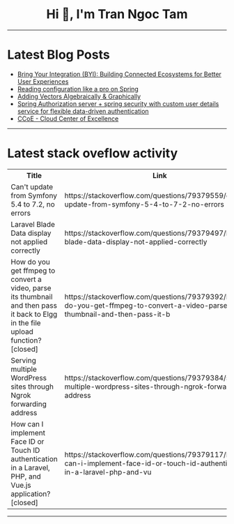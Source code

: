 <h1 align="center">Hi 👋, I'm Tran Ngoc Tam</h1>

---

# Latest Blog Posts 
<!-- BLOG-POST-LIST:START -->
- [Bring Your Integration &lpar;BYI&rpar;: Building Connected Ecosystems for Better User Experiences](https://dev.to/omacys/bring-your-integration-byi-building-connected-ecosystems-for-better-user-experiences-5hgj)
- [Reading configuration like a pro on Spring](https://dev.to/imerik/reading-configuration-like-a-pro-on-spring-fdb)
- [Adding Vectors Algebraically &amp; Graphically](https://dev.to/bazengdev/adding-vectors-algebraically-graphically-17ap)
- [Spring Authorization server + spring security with custom user details service for flexible data-driven authentication](https://dev.to/anand_jaisy_2f7644a12001b/spring-authorization-server-spring-security-with-custom-user-details-service-for-flexible-105b)
- [CCoE - Cloud Center of Excellence](https://dev.to/gurudev_prasadteketi/ccoe-cloud-center-of-excellence-16ca)
<!-- BLOG-POST-LIST:END -->

---

# Latest stack oveflow activity
<table>
  <tr><th>Title</th><th>Link</th></tr>
  <!-- STACKOVERFLOW:START --><tr><td>Can&#39;t update from Symfony 5.4 to 7.2, no errors</td><td>https://stackoverflow.com/questions/79379559/cant-update-from-symfony-5-4-to-7-2-no-errors</td></tr><tr><td>Laravel Blade Data display not applied correctly</td><td>https://stackoverflow.com/questions/79379497/laravel-blade-data-display-not-applied-correctly</td></tr><tr><td>How do you get ffmpeg to convert a video, parse its thumbnail and then pass it back to Elgg in the file upload function? [closed]</td><td>https://stackoverflow.com/questions/79379392/how-do-you-get-ffmpeg-to-convert-a-video-parse-its-thumbnail-and-then-pass-it-b</td></tr><tr><td>Serving multiple WordPress sites through Ngrok forwarding address</td><td>https://stackoverflow.com/questions/79379384/serving-multiple-wordpress-sites-through-ngrok-forwarding-address</td></tr><tr><td>How can I implement Face ID or Touch ID authentication in a Laravel, PHP, and Vue.js application? [closed]</td><td>https://stackoverflow.com/questions/79379117/how-can-i-implement-face-id-or-touch-id-authentication-in-a-laravel-php-and-vu</td></tr><!-- STACKOVERFLOW:END -->
</table>

---


